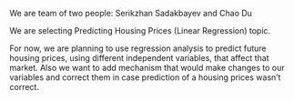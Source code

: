 We are team of two people: Serikzhan Sadakbayev and Chao Du

We are selecting Predicting Housing Prices (Linear Regression) topic.

For now, we are planning to use regression analysis to predict future housing prices, using different independent variables, that affect that market. Also we want to add mechanism that would make changes to our variables and correct them in case prediction of a housing prices wasn’t correct. 
